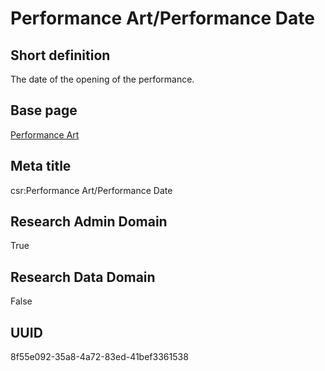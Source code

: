 # Performance Art/Performance Date
## Short definition
The date of the opening of the performance.
## Base page
[Performance Art](https://github.com/EuroCRIS/CASRAI-Dictionairies/blob/main/Objects/Performance%20Art.md)
## Meta title
csr:Performance Art/Performance Date
## Research Admin Domain
True
## Research Data Domain
False
## UUID
8f55e092-35a8-4a72-83ed-41bef3361538
